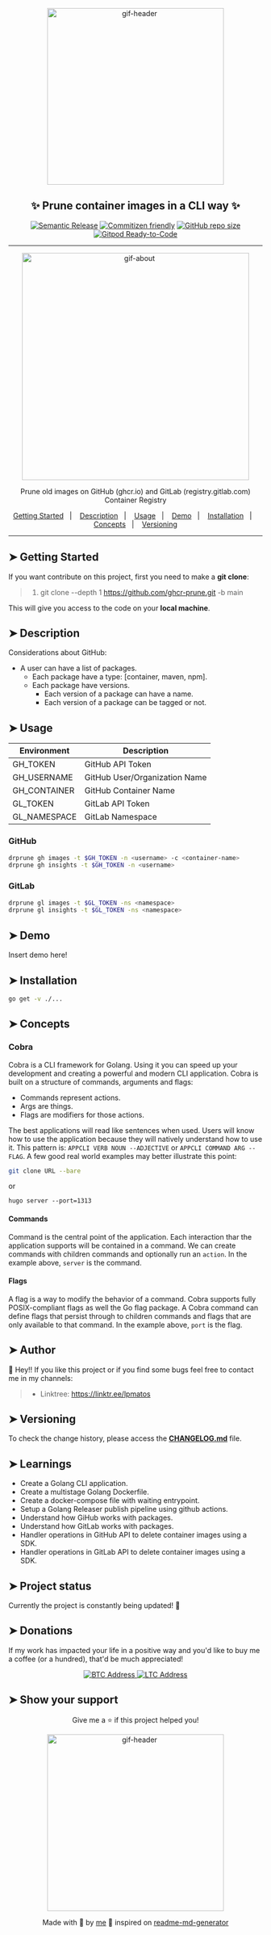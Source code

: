 <div align="center">

<p>
  <img alt="gif-header" src="https://github.com/lpmatos/personal-resume/blob/main/assets/coding.gif" width="350px" float="center"/>
</p>

<h2 align="center">✨ Prune container images in a CLI way ✨</h2>

<div align="center">

[![Semantic Release](https://img.shields.io/badge/%20%20%F0%9F%93%A6%F0%9F%9A%80-semantic--release-e10079.svg)]()
[![Commitizen friendly](https://img.shields.io/badge/commitizen-friendly-brightgreen.svg)]()
[![GitHub repo size](https://img.shields.io/github/repo-size/lpmatos/ghcr-prune)](https://github.com/lpmatos/ghcr-prune)
[![Gitpod Ready-to-Code](https://img.shields.io/badge/Gitpod-Ready--to--Code-blue?logo=gitpod)](https://gitpod.io/#https://github.com/lpmatos/ghcr-prune)

</div>

---

<p align="center">
  <img alt="gif-about" src="https://github.com/lpmatos/personal-resume/blob/main/assets/hey.gif" width="450px" float="center"/>
</p>

<p align="center">
  Prune old images on GitHub (ghcr.io) and GitLab (registry.gitlab.com) Container Registry
</p>

<p align="center">
  <a href="#getting-started">Getting Started</a>&nbsp;&nbsp;&nbsp;|&nbsp;&nbsp;&nbsp;
  <a href="#description">Description</a>&nbsp;&nbsp;&nbsp;|&nbsp;&nbsp;&nbsp;
  <a href="#usage">Usage</a>&nbsp;&nbsp;&nbsp;|&nbsp;&nbsp;&nbsp;
  <a href="#demo">Demo</a>&nbsp;&nbsp;&nbsp;|&nbsp;&nbsp;&nbsp;
  <a href="#installation">Installation</a>&nbsp;&nbsp;&nbsp;|&nbsp;&nbsp;&nbsp;
  <a href="#concepts">Concepts</a>&nbsp;&nbsp;&nbsp;|&nbsp;&nbsp;&nbsp;
  <a href="#versioning">Versioning</a>
</p>

</div>

---

## ➤ Getting Started <a name = "getting-started"></a>

If you want contribute on this project, first you need to make a **git clone**:

>
> 1. git clone --depth 1 <https://github.com/ghcr-prune.git> -b main
>

This will give you access to the code on your **local machine**.

## ➤ Description <a name = "description"></a>

Considerations about GitHub:

- A user can have a list of packages.
  - Each package have a type: [container, maven, npm].
  - Each package have versions.
    - Each version of a package can have a name.
    - Each version of a package can be tagged or not.

## ➤ Usage <a name = "usage"></a>

| Environment  	| Description                   	|
|--------------	|-------------------------------	|
| GH_TOKEN     	| GitHub API Token              	|
| GH_USERNAME  	| GitHub User/Organization Name 	|
| GH_CONTAINER 	| GitHub Container Name         	|
| GL_TOKEN     	| GitLab API Token              	|
| GL_NAMESPACE 	| GitLab Namespace              	|

### GitHub

```bash
drprune gh images -t $GH_TOKEN -n <username> -c <container-name>
drprune gh insights -t $GH_TOKEN -n <username>
```

### GitLab

```bash
drprune gl images -t $GL_TOKEN -ns <namespace>
drprune gl insights -t $GL_TOKEN -ns <namespace>
```

## ➤ Demo <a name = "demo"></a>

Insert demo here!

## ➤ Installation <a name = "installation"></a>

```bash
go get -v ./...
```

## ➤ Concepts <a name = "concepts"></a>

### Cobra

Cobra is a CLI framework for Golang. Using it you can speed up your development and creating a powerful and modern CLI application. Cobra is built on a structure of commands, arguments and flags:

- Commands represent actions.
- Args are things.
- Flags are modifiers for those actions.

The best applications will read like sentences when used. Users will know how to use the application because they will natively understand how to use it. This pattern is: `APPCLI VERB NOUN --ADJECTIVE` or `APPCLI COMMAND ARG --FLAG`. A few good real world examples may better illustrate this point:

```bash
git clone URL --bare
```

or

```
hugo server --port=1313
```

#### Commands

Command is the central point of the application. Each interaction thar the application supports will be contained in a command. We can create commands with children commands and optionally run an `action`. In the example above, `server` is the command.

#### Flags

A flag is a way to modify the behavior of a command. Cobra supports fully POSIX-compliant flags as well the Go flag package. A Cobra command can define flags that persist through to children commands and flags that are only available to that command. In the example above, `port` is the flag.

## ➤ Author <a name = "author"></a>

👤 Hey!! If you like this project or if you find some bugs feel free to contact me in my channels:

>
> * Linktree: https://linktr.ee/lpmatos
>

## ➤ Versioning <a name = "versioning"></a>

To check the change history, please access the [**CHANGELOG.md**](CHANGELOG.md) file.

## ➤ Learnings <a name = "learnings"></a>

- Create a Golang CLI application.
- Create a multistage Golang Dockerfile.
- Create a docker-compose file with waiting entrypoint.
- Setup a Golang Releaser publish pipeline using github actions.
- Understand how GiHub works with packages.
- Understand how GitLab works with packages.
- Handler operations in GitHub API to delete container images using a SDK.
- Handler operations in GitLab API to delete container images using a SDK.

## ➤ Project status <a name = "project-status"></a>

Currently the project is constantly being updated! 👾

## ➤ Donations <a name = "donations"></a>

If my work has impacted your life in a positive way and you'd like to buy me a coffee (or a hundred), that'd be much appreciated!

<p align="center">
  <a href="https://www.blockchain.com/pt/btc/address/bc1qn50elv826qs2qd6xhfh6n79649epqyaqmtwky5">
    <img alt="BTC Address" src="https://img.shields.io/badge/BTC%20Address-black?style=for-the-badge&logo=bitcoin&logoColor=white">
  </a>

  <a href="https://live.blockcypher.com/ltc/address/ltc1qwzrxmlmzzx68k2dnrcrplc4thadm75khzrznjw/">
    <img alt="LTC Address" src="https://img.shields.io/badge/LTC%20Address-black?style=for-the-badge&logo=litecoin&logoColor=white">
  </a>
</p>

## ➤ Show your support <a name = "show-your-support"></a>

<div align="center">

Give me a ⭐️ if this project helped you!

<p>
  <img alt="gif-header" src="https://www.icegif.com/wp-content/uploads/baby-yoda-bye-bye-icegif.gif" width="350px" float="center"/>
</p>

Made with 💜 by [me](https://github.com/lpmatos) 👋 inspired on [readme-md-generator](https://github.com/kefranabg/readme-md-generator)

</div>

